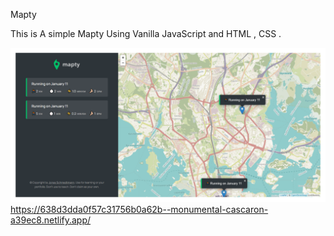 Mapty

This is A simple Mapty Using Vanilla JavaScript and HTML , CSS .

![screenshot](https://github.com/islamhassan1/Mapty/blob/master/screen.png)
https://638d3dda0f57c31756b0a62b--monumental-cascaron-a39ec8.netlify.app/
